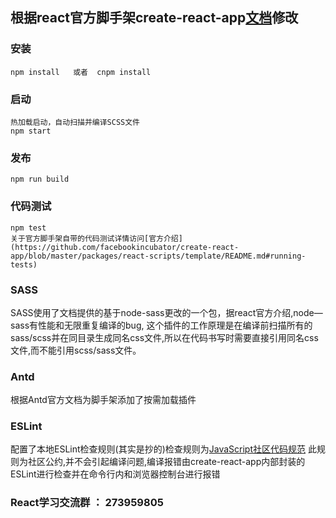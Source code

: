 ## 根据react官方脚手架create-react-app[文档](https://github.com/facebookincubator/create-react-app/blob/master/packages/react-scripts/template/README.md)修改

### 安装
    npm install   或者  cnpm install

### 启动
    热加载启动，自动扫描并编译SCSS文件
    npm start

### 发布
    npm run build

### 代码测试
    npm test
    关于官方脚手架自带的代码测试详情访问[官方介绍](https://github.com/facebookincubator/create-react-app/blob/master/packages/react-scripts/template/README.md#running-tests)

### SASS

SASS使用了文档提供的基于node-sass更改的一个包，据react官方介绍,node—sass有性能和无限重复编译的bug,
这个插件的工作原理是在编译前扫描所有的sass/scss并在同目录生成同名css文件,所以在代码书写时需要直接引用同名css文件,而不能引用scss/sass文件。

### Antd

根据Antd官方文档为脚手架添加了按需加载插件

### ESLint

配置了本地ESLint检查规则(其实是抄的)检查规则为[JavaScript社区代码规范](https://standardjs.com/readme-zhcn.html)
此规则为社区公约,并不会引起编译问题,编译报错由create-react-app内部封装的ESLint进行检查并在命令行内和浏览器控制台进行报错

### React学习交流群 ： 273959805
